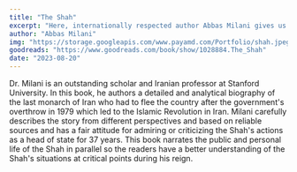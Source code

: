 ```yaml
---
title: "The Shah"
excerpt: "Here, internationally respected author Abbas Milani gives us the definitive biography, more than ten years in the making, of the monarch who shaped Iran's modern age and with it the contemporary politics of the Middle East."
author: "Abbas Milani"
img: "https://storage.googleapis.com/www.payamd.com/Portfolio/shah.jpeg"
goodreads: "https://www.goodreads.com/book/show/1028884.The_Shah"
date: "2023-08-20"
---
```


Dr. Milani is an outstanding scholar and Iranian professor at Stanford University. In this book, he authors a detailed and analytical biography of the last monarch of Iran who had to flee the country after the government's overthrow in 1979 which led to the Islamic Revolution in Iran. Milani carefully describes the story from different perspectives and based on reliable sources and has a fair attitude for admiring or criticizing the Shah's actions as a head of state for 37 years. This book narrates the public and personal life of the Shah in parallel so the readers have a better understanding of the Shah's situations at critical points during his reign.
